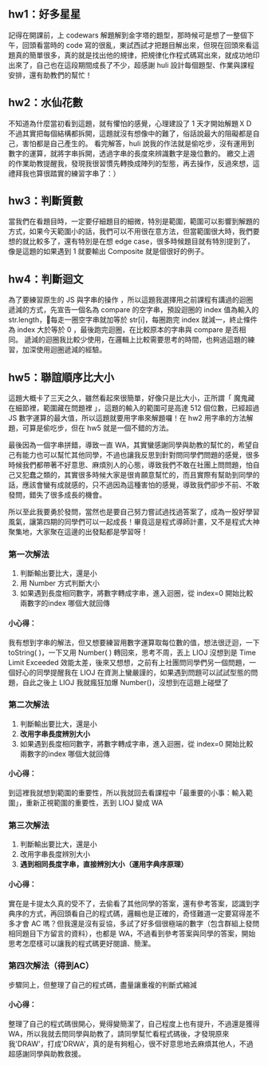 ## hw1：好多星星
記得在開課前，上 codewars 解題解到金字塔的題型，那時候可是想了一整個下午，回頭看當時的 code 寫的很亂，東試西試才把題目解出來，但現在回頭來看這題真的簡單很多，真的就是找出他的規律，把規律化作程式碼寫出來，就成功地印出來了，自己也在這段期間成長了不少，超感謝 huli 設計每個題型、作業與課程安排，還有助教們的幫忙！

## hw2：水仙花數
不知道為什麼當初看到這題，就有懼怕的感覺，心理建設了 1 天才開始解題ＸＤ
不過其實把每個結構都拆開，這題就沒有想像中的難了，俗話說最大的阻礙都是自己，害怕都是自己產生的。
看完解答，huli 說我的作法就是偷吃步，沒有運用到數字的運算，就將字串拆開，透過字串的長度來辨識數字是幾位數的。
繳交上週的作業助教提醒我，發現我很習慣先轉換成陣列的型態，再去操作，反過來想，這禮拜我也算很踏實的練習字串了：）

## hw3：判斷質數
當我們在看題目時，一定要仔細題目的細微，特別是範圍，範圍可以影響到解題的方式，如果今天範圍小的話，我們可以不用很在意方法，但當範圍很大時，我們要想的就比較多了，還有特別是在想 edge case，很多時候題目就有特別提到了，像是這題的如果遇到 1 就要輸出 Composite 就是個很好的例子。

## hw4：判斷迴文
為了要練習原生的 JS 與字串的操作 ，所以這題我選擇用之前課程有講過的迴圈遞減的方式，先宣告一個名為 compare 的空字串，預設迴圈的 index 值為輸入的 str.length，每走一圈空字串就加等於 str[i]，每圈跑完 index 就減一，終止條件為 index 大於等於 0 ，最後跑完迴圈，在比較原本的字串與 compare 是否相同。
遞減的迴圈我比較少使用，在邏輯上比較需要思考的時間，也夠過這題的練習，加深使用迴圈遞減的經驗。

## hw5：聯誼順序比大小
這題大概卡了三天之久，雖然看起來很簡單，好像只是比大小，正所謂「 魔鬼藏在細節裡，範圍藏在問題裡 」，這題的輸入的範圍可是高達 512 個位數，已經超過 JS 數字運算的最大值，所以這題就要用字串來解題囉！在 hw2 用字串的方法解題，可算是偷吃步，但在 hw5 就是一個不錯的方法。

最後因為一個字串拼錯，導致一直 WA，其實蠻感謝同學與助教的幫忙的，希望自己有能力也可以幫忙其他同學，不過也讓我反思到針對問同學們問題的感覺，很多時候我們都帶著不好意思、麻煩別人的心態，導致我們不敢在社團上問問題，怕自己又犯蠢之類的，其實很多時候大家是很肯願意幫忙的，而且實際有幫助到同學的話，應該會蠻有成就感的，只不過因為這種害怕的感覺，導致我們卻步不前、不敢發問，錯失了很多成長的機會。

所以至此我要勇於發問，當然也是要自己努力嘗試過找過答案了，成為一股好學習風氣，讓第四期的同學們可以一起成長！畢竟這是程式導師計畫，又不是程式大神聚集地，大家聚在這邊的出發點都是學習呀！

### 第一次解法
1. 判斷輸出要比大，還是小
2. 用 Number 方式判斷大小
3. 如果遇到長度相同數字，將數字轉成字串，進入迴圈，從 index=0 開始比較兩數字的index 哪個大就回傳

#### 小心得：
我有想到字串的解法，但又想要練習用數字運算取每位數的值，想法很迂迴，一下 toString( )，一下又用 Number( ) 轉回來，思考不周，丟上 LIOJ 沒想到是 Time Limit Exceeded 效能太差，後來又想想，之前有上社團問同學們另一個問題，一個好心的同學提醒我在 LIOJ 在資測上蠻嚴謹的，如果遇到問題可以試試型態的問題，自此之後上 LIOJ 我就瘋狂加爆 Number()，沒想到在這題上碰壁了

### 第二次解法
1. 判斷輸出要比大，還是小
2. **改用字串長度辨別大小**
3. 如果遇到長度相同數字，將數字轉成字串，進入迴圈，從 index=0 開始比較兩數字的index 哪個大就回傳

#### 小心得：
到這裡我就想到範圍的重要性，所以我就回去看課程中「最重要的小事：輸入範圍」，重新正視範圍的重要性，丟到 LIOJ 變成 WA

### 第三次解法
1. 判斷輸出要比大，還是小
2. 改用字串長度辨別大小
3. **遇到相同長度字串，直接辨別大小（運用字典序原理）**

#### 小心得：
實在是卡提太久真的受不了，去偷看了其他同學的答案，還有參考答案，認識到字典序的方式，再回頭看自己的程式碼，邏輯也是正確的，奇怪難道一定要寫得差不多才會 AC 嗎？但我還是沒有妥協，多試了好多個很極端的數字（包含群組上發問相同題目下方留言的資料），也都是 WA，不過看到參考答案與同學的答案，開始思考怎麼樣可以讓我的程式碼更好閱讀、簡潔。

### 第四次解法（得到AC）
步驟同上，但整理了自己的程式碼，盡量讓重複的判斷式縮減

#### 小心得：
整理了自己的程式碼很開心，覺得變簡潔了，自己程度上也有提升，不過還是獲得 WA，所以我就去問同學與助教了，請同學幫忙看程式碼後，才發現原來我'DRAW'，打成'DRWA'，真的是有夠粗心，很不好意思地去麻煩其他人，不過超感謝同學與助教救援。
